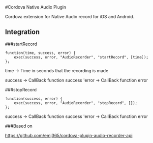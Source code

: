 #Cordova Native Audio Plugin

Cordova extension for Native Audio record for iOS and Android.

## Integration

###startRecord
```
function(time, success, error) {
    exec(success, error, "AudioRecorder", "startRecord", [time]);
};
```
time -> Time in seconds that the recording is made

success -> CallBack function success
'error   -> CallBack function error

###stopRecord
```
function(success, error) {
    exec(success, error, "AudioRecorder", "stopRecord", []);
};
```

success -> CallBack function success
'error   -> CallBack function error

###Based on 

https://github.com/emj365/cordova-plugin-audio-recorder-api

